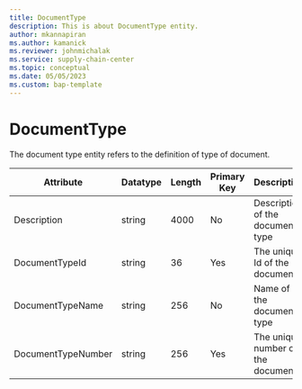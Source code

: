 ```yaml
---
title: DocumentType
description: This is about DocumentType entity.
author: mkannapiran
ms.author: kamanick
ms.reviewer: johnmichalak
ms.service: supply-chain-center
ms.topic: conceptual
ms.date: 05/05/2023
ms.custom: bap-template
---
```


# **DocumentType**

The document type entity refers to the definition of type of document.


|	Attribute	|	Datatype	|	Length	|	Primary Key	|	Description	|
|---------------|--------|------|----------|-----------|
|	Description	|	string	|	4000	|	No	|	Description of the document type	|
|	DocumentTypeId	|	string	|	36	|	Yes	|	The unique Id of the document	|
|	DocumentTypeName	|	string	|	256	|	No	|	Name of the document type	|
|	DocumentTypeNumber	|	string	|	256	|	Yes	|	The unique number of the document	|
